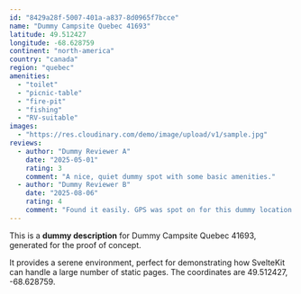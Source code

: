 ```yaml
---
id: "8429a28f-5007-401a-a837-8d0965f7bcce"
name: "Dummy Campsite Quebec 41693"
latitude: 49.512427
longitude: -68.628759
continent: "north-america"
country: "canada"
region: "quebec"
amenities:
  - "toilet"
  - "picnic-table"
  - "fire-pit"
  - "fishing"
  - "RV-suitable"
images:
  - "https://res.cloudinary.com/demo/image/upload/v1/sample.jpg"
reviews:
  - author: "Dummy Reviewer A"
    date: "2025-05-01"
    rating: 3
    comment: "A nice, quiet dummy spot with some basic amenities."
  - author: "Dummy Reviewer B"
    date: "2025-08-06"
    rating: 4
    comment: "Found it easily. GPS was spot on for this dummy location."
---
```


This is a **dummy description** for Dummy Campsite Quebec 41693, generated for the proof of concept.

It provides a serene environment, perfect for demonstrating how SvelteKit can handle a large number of static pages. The coordinates are 49.512427, -68.628759.
